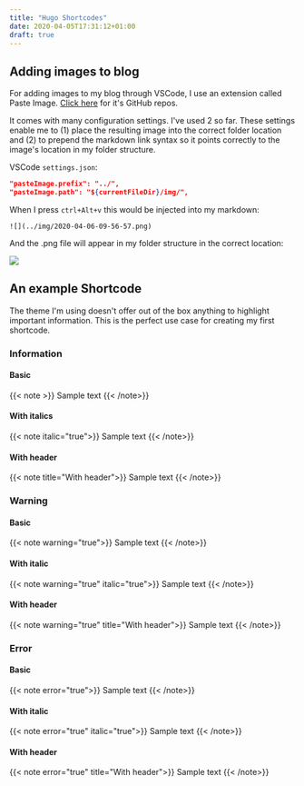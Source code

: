 ```yaml
---
title: "Hugo Shortcodes"
date: 2020-04-05T17:31:12+01:00
draft: true
---
```


## Adding images to blog

For adding images to my blog through VSCode, I use an extension called Paste Image.  [Click here](https://github.com/mushanshitiancai/vscode-paste-image) for it's GitHub repos.

It comes with many configuration settings.  I've used 2 so far.  These settings enable me to (1) place the resulting image into the correct folder location and (2) to prepend the markdown link syntax so it points correctly to the image's location in my folder structure.

VSCode `settings.json`:

```json
"pasteImage.prefix": "../",
"pasteImage.path": "${currentFileDir}/img/",
```

When I press `ctrl+Alt+v` this would be injected into my markdown:

```
![](../img/2020-04-06-09-56-57.png)
```

And the .png file will appear in my folder structure in the correct location:

![](../img/2020-04-06-09-56-57.png)


## An example Shortcode

The theme I'm using doesn't offer out of the box anything to highlight important information.  This is the perfect use case for creating my first shortcode.

### Information

#### Basic

{{< note >}}
Sample text
{{< /note>}}

#### With italics

{{< note italic="true">}}
Sample text
{{< /note>}}

#### With header

{{< note title="With header">}}
Sample text
{{< /note>}}


### Warning

#### Basic

{{< note warning="true">}}
Sample text
{{< /note>}}

#### With italic

{{< note warning="true" italic="true">}}
Sample text
{{< /note>}}

#### With header

{{< note warning="true" title="With header">}}
Sample text
{{< /note>}}

### Error

#### Basic

{{< note error="true">}}
Sample text
{{< /note>}}

#### With italic

{{< note error="true" italic="true">}}
Sample text
{{< /note>}}

#### With header

{{< note error="true" title="With header">}}
Sample text
{{< /note>}}


